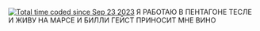 <a href="https://wakatime.com/@c01fcfe8-1980-4f86-bcf2-de394f3dc0f8"><img src="https://wakatime.com/badge/user/c01fcfe8-1980-4f86-bcf2-de394f3dc0f8.svg" alt="Total time coded since Sep 23 2023" /></a>
Я РАБОТАЮ В ПЕНТАГОНЕ ТЕСЛЕ И ЖИВУ НА МАРСЕ И БИЛЛИ ГЕЙСТ ПРИНОСИТ МНЕ ВИНО
